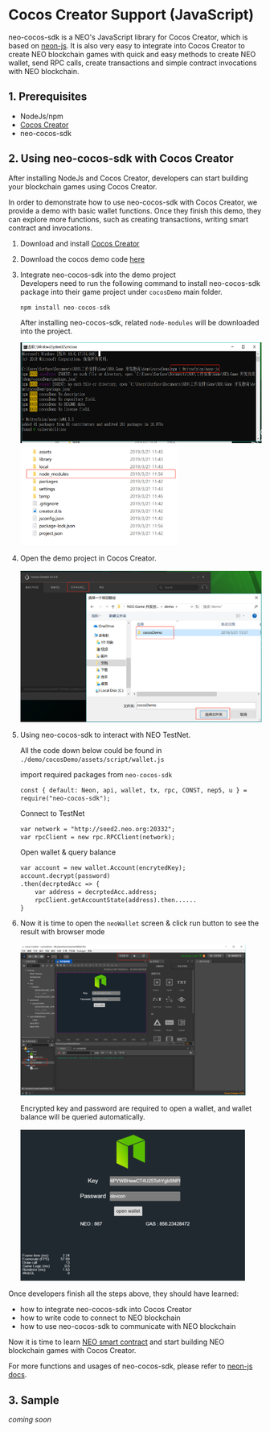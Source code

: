 # Cocos Creator Support (JavaScript)
neo-cocos-sdk is a NEO's JavaScript library for Cocos Creator, which is based on [neon-js](http://cityofzion.io/neon-js/en/). It is also very easy to integrate into Cocos Creator to create NEO blockchain games with quick and easy methods to create NEO wallet,  send RPC calls, create transactions and simple contract invocations with NEO blockchain.

## 1. Prerequisites
* NodeJs/npm
* [Cocos Creator](https://cocos2d-x.org/download)
* neo-cocos-sdk
## 2. Using neo-cocos-sdk with Cocos Creator
After installing NodeJs and Cocos Creator, developers can start building your blockchain games using Cocos Creator. 

In order to demonstrate how to use neo-cocos-sdk with Cocos Creator, we provide a demo with basic wallet functions.  Once they finish this demo, they can explore more functions, such as creating transactions, writing smart contract and invocations.

 1. Download and install [Cocos Creator](https://cocos2d-x.org/download)
 2. Download the cocos demo code [here](./demo/cocosDemo)
 3. Integrate neo-cocos-sdk into the demo project
 \
 Developers need to run the following command to install neo-cocos-sdk package into their game project under `cocosDemo` main folder.

     ```JavaScript
     npm install neo-cocos-sdk
     ```

    After installing neo-cocos-sdk, related `node-modules` will be downloaded into the project. 

     <img src="../images/cocos-npm.png" alt="npm sdk" height="200">
     <img src="../images/cocos-folder.png" alt="folder" height="200">
 4.  Open the demo project in Cocos Creator.
    \
    \
     <img src="../images/cocos-new.png" alt="new project" height="300">
 
 5. Using neo-cocos-sdk to interact with NEO TestNet.
 
    All the code down below could be found in `./demo/cocosDemo/assets/script/wallet.js`
    
    import required packages from `neo-cocos-sdk`
    ```
    const { default: Neon, api, wallet, tx, rpc, CONST, nep5, u } = require("neo-cocos-sdk");
    ```

    Connect to TestNet
    ```
    var network = "http://seed2.neo.org:20332";
    var rpcClient = new rpc.RPCClient(network);
    ```

    Open wallet & query balance
    ```
    var account = new wallet.Account(encrytedKey);
    account.decrypt(password)
    .then(decrptedAcc => {
        var address = decrptedAcc.address;
        rpcClient.getAccountState(address).then......
    }
    ```
 6. Now it is time to open the `neoWallet` screen & click run button to see the result with browser mode 
    \
    \
     <img src="../images/cocos-run.png" alt="run project" height="300">
    
    Encrypted key and password are required to open a wallet, and wallet balance will be queried automatically.
    \
    \
     <img src="../images/cocos-demo.png" alt="demo result" height="300">

Once developers finish all the steps above, they should have learned: 
* how to integrate neo-cocos-sdk into Cocos Creator 
* how to write code to connect to NEO blockchain
* how to use neo-cocos-sdk to communicate with NEO blockchain

Now it is time to learn [NEO smart contract](../4.Smart_Contract_Development.md) and start building NEO blockchain games with Cocos Creator. 

For more functions and usages of neo-cocos-sdk, please refer to [neon-js docs](http://cityofzion.io/neon-js/docs/en/api/index.html).

## 3. Sample
*coming soon* 
